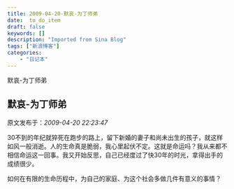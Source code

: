```yaml
---
title: 2009-04-20-默哀-为丁师弟
date:  to_do_item
draft: false
keywords: []
description: "Imported from Sina Blog"
tags: ["新浪博客"]
categories: 
    - "日记本"
---
```

默哀-为丁师弟
## 默哀-为丁师弟

 原文发布于：*2009-04-20 22:23:47*

30不到的年纪就猝死在跑步的路上，留下新婚的妻子和尚未出生的孩子，就这样如风一般消逝。人的生命真是脆弱，我心里起伏不定。这就是命运吗？我从来都不相信命运这一回事。我又开始反思，自己已经度过了快30年的时光，拿得出手的成绩很少。

如何在有限的生命历程中，为自己的家庭、为这个社会多做几件有意义的事情？


